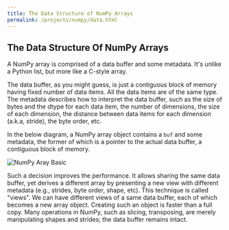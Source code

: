 ```yaml
---
title: The Data Structure of NumPy Arrays
permalink: /projects/numpy/data.html
---
```


## The Data Structure Of NumPy Arrays

A NumPy array is comprised of a data buffer and some metadata. It's unlike a Python list, but more like a C-style array.

The data buffer, as you might guess, is just a contiguous block of memory having fixed number of data items. All the data items are of the same type. The metadata describes how to interpret the data buffer, such as the size of bytes and the dtype for each data item, the number of dimensions, the size of each dimension, the distance between data items for each dimension (a.k.a, stride), the byte order, etc.

In the below diagram, a NumPy array object contains a `buf` and some metadata, the former of which is a pointer to the actual data buffer, a contiguous block of memory.

![NumPy Aray Basic](/static/images/NumPy-Array-Basic.png)

Such a decision improves the performance. It allows sharing the same data buffer, yet derives a different array by presenting a new view with different metadata (e.g., strides, byte order, shape, etc). This technique is called "views". We can have different views of a same data buffer, each of which becomes a new array object. Creating such an object is faster than a full copy. Many operations in NumPy, such as slicing, transposing, are merely manipulating shapes and strides; the data buffer remains intact.
